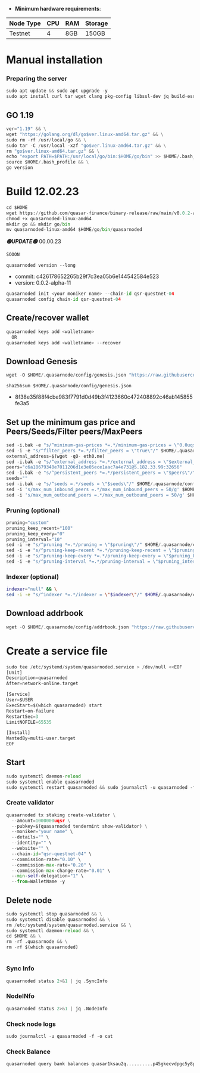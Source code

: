 - **Minimum hardware requirements**:

| Node Type |CPU | RAM  | Storage  | 
|-----------|----|------|----------|
| Testnet   |   4|  8GB | 150GB    |


# Manual installation

### Preparing the server
```python
sudo apt update && sudo apt upgrade -y
sudo apt install curl tar wget clang pkg-config libssl-dev jq build-essential bsdmainutils git make ncdu gcc git jq chrony liblz4-tool -y
```

## GO 1.19
```python
ver="1.19" && \
wget "https://golang.org/dl/go$ver.linux-amd64.tar.gz" && \
sudo rm -rf /usr/local/go && \
sudo tar -C /usr/local -xzf "go$ver.linux-amd64.tar.gz" && \
rm "go$ver.linux-amd64.tar.gz" && \
echo "export PATH=$PATH:/usr/local/go/bin:$HOME/go/bin" >> $HOME/.bash_profile && \
source $HOME/.bash_profile && \
go version
```

# Build 12.02.23
```python
cd $HOME
wget https://github.com/quasar-finance/binary-release/raw/main/v0.0.2-alpha-11/quasarnoded-linux-amd64
chmod +x quasarnoded-linux-amd64
mkdir go && mkdir go/bin
mv quasarnoded-linux-amd64 $HOME/go/bin/quasarnoded
```

*******🟢UPDATE🟢******* 00.00.23
```python
SOOON
```

`quasarnoded version --long`
- commit: c426178652265b29f7c3ea05b6e144542584e523
- version: 0.0.2-alpha-11

```python
quasarnoded init <your moniker name> --chain-id qsr-questnet-04
quasarnoded config chain-id qsr-questnet-04
```    

## Create/recover wallet
```python
quasarnoded keys add <walletname>
  OR
quasarnoded keys add <walletname> --recover
```

## Download Genesis
```python
wget -O $HOME/.quasarnode/config/genesis.json "https://raw.githubusercontent.com/Node-max/Testnet/main/Quasar/Node_installation_guide/genesis.json"
```
`sha256sum $HOME/.quasarnode/config/genesis.json`
+ 8f38e35f88f4cbe983f7791d0d49b3f4123660c472408892c46ab145855fe3a5

## Set up the minimum gas price and Peers/Seeds/Filter peers/MaxPeers
```python
sed -i.bak -e "s/^minimum-gas-prices *=.*/minimum-gas-prices = \"0.0uqsr\"/;" ~/.quasarnode/config/app.toml
sed -i -e "s/^filter_peers *=.*/filter_peers = \"true\"/" $HOME/.quasarnode/config/config.toml
external_address=$(wget -qO- eth0.me) 
sed -i.bak -e "s/^external_address *=.*/external_address = \"$external_address:26656\"/" $HOME/.quasarnode/config/config.toml
peers="c6a18679340e7011206d1e3e05ece1aac7a4e731@5.182.33.99:32656"
sed -i.bak -e "s/^persistent_peers *=.*/persistent_peers = \"$peers\"/" $HOME/.quasarnode/config/config.toml
seeds=""
sed -i.bak -e "s/^seeds =.*/seeds = \"$seeds\"/" $HOME/.quasarnode/config/config.toml
sed -i 's/max_num_inbound_peers =.*/max_num_inbound_peers = 50/g' $HOME/.quasarnode/config/config.toml
sed -i 's/max_num_outbound_peers =.*/max_num_outbound_peers = 50/g' $HOME/.quasarnode/config/config.toml

```
### Pruning (optional)
```python
pruning="custom"
pruning_keep_recent="100"
pruning_keep_every="0"
pruning_interval="10"
sed -i -e "s/^pruning *=.*/pruning = \"$pruning\"/" $HOME/.quasarnode/config/app.toml
sed -i -e "s/^pruning-keep-recent *=.*/pruning-keep-recent = \"$pruning_keep_recent\"/" $HOME/.quasarnode/config/app.toml
sed -i -e "s/^pruning-keep-every *=.*/pruning-keep-every = \"$pruning_keep_every\"/" $HOME/.quasarnode/config/app.toml
sed -i -e "s/^pruning-interval *=.*/pruning-interval = \"$pruning_interval\"/" $HOME/.quasarnode/config/app.toml
```
### Indexer (optional) 
```bash
indexer="null" && \
sed -i -e "s/^indexer *=.*/indexer = \"$indexer\"/" $HOME/.quasarnode/config/config.toml
```

## Download addrbook
```python
wget -O $HOME/.quasarnode/config/addrbook.json "https://raw.githubusercontent.com/Node-max/Testnet/main/Quasar/Node_installation_guide/addrbook.json"
```

# Create a service file
```python
sudo tee /etc/systemd/system/quasarnoded.service > /dev/null <<EOF
[Unit]
Description=quasarnoded
After=network-online.target

[Service]
User=$USER
ExecStart=$(which quasarnoded) start
Restart=on-failure
RestartSec=3
LimitNOFILE=65535

[Install]
WantedBy=multi-user.target
EOF
```

## Start
```python
sudo systemctl daemon-reload
sudo systemctl enable quasarnoded
sudo systemctl restart quasarnoded && sudo journalctl -u quasarnoded -f -o cat
```

### Create validator
```python
quasarnoded tx staking create-validator \
  --amount=1000000uqsr \
  --pubkey=$(quasarnoded tendermint show-validator) \
  --moniker="your name" \
  --details="" \
  --identity="" \
  --website="" \
  --chain-id="qsr-questnet-04" \
  --commission-rate="0.10" \
  --commission-max-rate="0.20" \
  --commission-max-change-rate="0.01" \
  --min-self-delegation="1" \
  --from=WalletName -y
```

## Delete node
```python
sudo systemctl stop quasarnoded && \
sudo systemctl disable quasarnoded && \
rm /etc/systemd/system/quasarnoded.service && \
sudo systemctl daemon-reload && \
cd $HOME && \
rm -rf .quasarnode && \
rm -rf $(which quasarnoded)
```
#
### Sync Info
```python
quasarnoded status 2>&1 | jq .SyncInfo
```
### NodeINfo
```python
quasarnoded status 2>&1 | jq .NodeInfo
```
### Check node logs
```python
sudo journalctl -u quasarnoded -f -o cat
```
### Check Balance
```python
quasarnoded query bank balances quasar1ksau2q..........p45gkecvdpgc5y8pxrmpc
```


